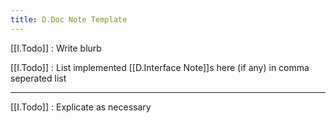 ```yaml
---
title: D.Doc Note Template
---
```


[[I.Todo]] : Write blurb

[[I.Todo]] : List implemented [[D.Interface Note]]s here (if any) in comma seperated list

---

[[I.Todo]] : Explicate as necessary